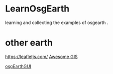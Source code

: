 # LearnOsgEarth
learning and collecting the examples of osgearth .




# other earth 

https://leafletjs.com/
[Awesome GIS](https://www.jianshu.com/p/3b3efa92dd6d)

[osgEarthGUI](https://blog.csdn.net/qq_24934183/article/category/7284735)